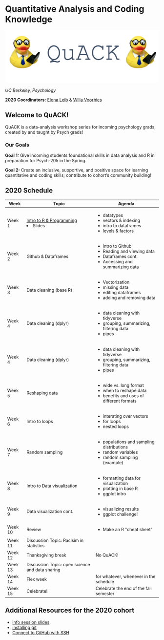 
# Quantitative Analysis and Coding Knowledge 

![](img/logo.png)

 *UC Berkeley, Psychology*
 

**2020 Coordinators:** [Elena Leib](https://bungelab.berkeley.edu/graduate-students/) & [Willa Voorhies](https://cnl.berkeley.edu/people/willa-voorhies/)


## Welcome to QuACK! 
QuACK is a data-analysis workshop series for incoming psychology grads, created by and taught by Psych grads!


### Our Goals
  **Goal 1:** Give incoming students foundational skills in data analysis and R in preparation for Psych-205 in the Spring.
  
  
  **Goal 2:** Create an inclusive, supportive, and positive space for learning quantitative and coding skills; contribute to cohort’s community building!
   




  
## 2020 Schedule
|  Week | Topic | Agenda | 
| ------|-------|------- |
| Week 1| [Intro to R & Programming](https://github.com/UCB-Psychology-QuACK/introR_week1) </li><li> Slides | <ul><li>datatypes</li><li>vectors & indexing</li><li> intro to dataframes </li><li> levels & factors|
| Week 2| Github & Dataframes| <ul><li>intro to Github</li><li>Reading and viewing data</li><li> Dataframes cont. </li><li> Accessing and summarizing data |
| Week 3| Data cleaning (base R) | <ul><li>Vectorization</li><li>missing data</li><li> editing dataframes </li><li> adding and removing data |
| Week 4| Data cleaning (dplyr) | <ul><li> data cleaning with tidyverse </li><li>grouping, summarizing, filtering data </li><li> pipes|
| Week 4| Data cleaning (dplyr) | <ul><li> data cleaning with tidyverse </li><li>grouping, summarizing, filtering data </li><li> pipes|
| Week 5| Reshaping data | <ul><li> wide vs. long format </li><li>  when to reshape data </li><li> benefits and uses of different formats|
| Week 6| Intro to loops | <ul><li> interating over vectors </li><li>  for loops </li><li> nested loops|
 | Week 7| Random sampling | <ul><li> populations and sampling distributions </li><li> random variables </li><li> random sampling (example)|
  | Week 8| Intro to Data visualization | <ul><li> formatting data for visualization </li><li> plotting in base R </li><li> ggplot intro|
  | Week 9| Data visualization cont.  | <ul><li> visualizing results </li><li> ggplot challenge!|
 | Week 10| Review  | <ul><li> Make an R "cheat sheet"|
 | Week 11| Discussion Topic: Racisim in statistics| |
 | Week 12| Thanksgiving break| No QuACK! |
 | Week 13| Discussion Topic: open science and data sharing| |
 | Week 14| Flex week |for whatever, whenever in the schedule |
 | Week 15| Celebrate!|Celebrate the end of the fall semester |
 
 
 

## Additional Resources for the 2020 cohort
 * <a href="img/QuACK_info_session.pdf">info session slides</a>.
 * [installing git](https://git-scm.com/book/en/v2/Getting-Started-Installing-Git)
 * [Connect to GitHub with SSH](https://kbroman.org/github_tutorial/pages/first_time.html)
 
 
